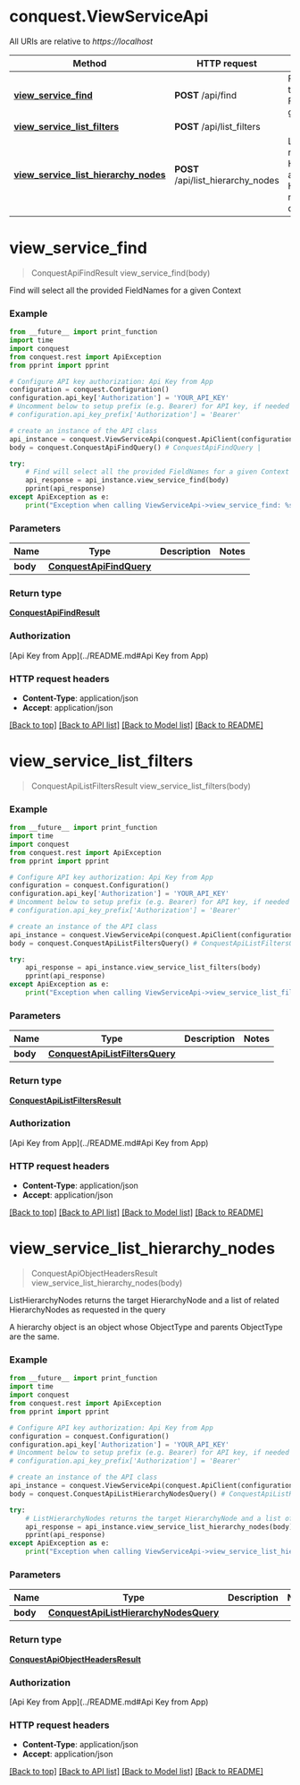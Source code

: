 # conquest.ViewServiceApi

All URIs are relative to *https://localhost*

Method | HTTP request | Description
------------- | ------------- | -------------
[**view_service_find**](ViewServiceApi.md#view_service_find) | **POST** /api/find | Find will select all the provided FieldNames for a given Context
[**view_service_list_filters**](ViewServiceApi.md#view_service_list_filters) | **POST** /api/list_filters | 
[**view_service_list_hierarchy_nodes**](ViewServiceApi.md#view_service_list_hierarchy_nodes) | **POST** /api/list_hierarchy_nodes | ListHierarchyNodes returns the target HierarchyNode and a list of related HierarchyNodes as requested in the query


# **view_service_find**
> ConquestApiFindResult view_service_find(body)

Find will select all the provided FieldNames for a given Context

### Example
```python
from __future__ import print_function
import time
import conquest
from conquest.rest import ApiException
from pprint import pprint

# Configure API key authorization: Api Key from App
configuration = conquest.Configuration()
configuration.api_key['Authorization'] = 'YOUR_API_KEY'
# Uncomment below to setup prefix (e.g. Bearer) for API key, if needed
# configuration.api_key_prefix['Authorization'] = 'Bearer'

# create an instance of the API class
api_instance = conquest.ViewServiceApi(conquest.ApiClient(configuration))
body = conquest.ConquestApiFindQuery() # ConquestApiFindQuery | 

try:
    # Find will select all the provided FieldNames for a given Context
    api_response = api_instance.view_service_find(body)
    pprint(api_response)
except ApiException as e:
    print("Exception when calling ViewServiceApi->view_service_find: %s\n" % e)
```

### Parameters

Name | Type | Description  | Notes
------------- | ------------- | ------------- | -------------
 **body** | [**ConquestApiFindQuery**](ConquestApiFindQuery.md)|  | 

### Return type

[**ConquestApiFindResult**](ConquestApiFindResult.md)

### Authorization

[Api Key from App](../README.md#Api Key from App)

### HTTP request headers

 - **Content-Type**: application/json
 - **Accept**: application/json

[[Back to top]](#) [[Back to API list]](../README.md#documentation-for-api-endpoints) [[Back to Model list]](../README.md#documentation-for-models) [[Back to README]](../README.md)

# **view_service_list_filters**
> ConquestApiListFiltersResult view_service_list_filters(body)



### Example
```python
from __future__ import print_function
import time
import conquest
from conquest.rest import ApiException
from pprint import pprint

# Configure API key authorization: Api Key from App
configuration = conquest.Configuration()
configuration.api_key['Authorization'] = 'YOUR_API_KEY'
# Uncomment below to setup prefix (e.g. Bearer) for API key, if needed
# configuration.api_key_prefix['Authorization'] = 'Bearer'

# create an instance of the API class
api_instance = conquest.ViewServiceApi(conquest.ApiClient(configuration))
body = conquest.ConquestApiListFiltersQuery() # ConquestApiListFiltersQuery | 

try:
    api_response = api_instance.view_service_list_filters(body)
    pprint(api_response)
except ApiException as e:
    print("Exception when calling ViewServiceApi->view_service_list_filters: %s\n" % e)
```

### Parameters

Name | Type | Description  | Notes
------------- | ------------- | ------------- | -------------
 **body** | [**ConquestApiListFiltersQuery**](ConquestApiListFiltersQuery.md)|  | 

### Return type

[**ConquestApiListFiltersResult**](ConquestApiListFiltersResult.md)

### Authorization

[Api Key from App](../README.md#Api Key from App)

### HTTP request headers

 - **Content-Type**: application/json
 - **Accept**: application/json

[[Back to top]](#) [[Back to API list]](../README.md#documentation-for-api-endpoints) [[Back to Model list]](../README.md#documentation-for-models) [[Back to README]](../README.md)

# **view_service_list_hierarchy_nodes**
> ConquestApiObjectHeadersResult view_service_list_hierarchy_nodes(body)

ListHierarchyNodes returns the target HierarchyNode and a list of related HierarchyNodes as requested in the query

A hierarchy object is an object whose ObjectType and parents ObjectType are the same.

### Example
```python
from __future__ import print_function
import time
import conquest
from conquest.rest import ApiException
from pprint import pprint

# Configure API key authorization: Api Key from App
configuration = conquest.Configuration()
configuration.api_key['Authorization'] = 'YOUR_API_KEY'
# Uncomment below to setup prefix (e.g. Bearer) for API key, if needed
# configuration.api_key_prefix['Authorization'] = 'Bearer'

# create an instance of the API class
api_instance = conquest.ViewServiceApi(conquest.ApiClient(configuration))
body = conquest.ConquestApiListHierarchyNodesQuery() # ConquestApiListHierarchyNodesQuery | 

try:
    # ListHierarchyNodes returns the target HierarchyNode and a list of related HierarchyNodes as requested in the query
    api_response = api_instance.view_service_list_hierarchy_nodes(body)
    pprint(api_response)
except ApiException as e:
    print("Exception when calling ViewServiceApi->view_service_list_hierarchy_nodes: %s\n" % e)
```

### Parameters

Name | Type | Description  | Notes
------------- | ------------- | ------------- | -------------
 **body** | [**ConquestApiListHierarchyNodesQuery**](ConquestApiListHierarchyNodesQuery.md)|  | 

### Return type

[**ConquestApiObjectHeadersResult**](ConquestApiObjectHeadersResult.md)

### Authorization

[Api Key from App](../README.md#Api Key from App)

### HTTP request headers

 - **Content-Type**: application/json
 - **Accept**: application/json

[[Back to top]](#) [[Back to API list]](../README.md#documentation-for-api-endpoints) [[Back to Model list]](../README.md#documentation-for-models) [[Back to README]](../README.md)


